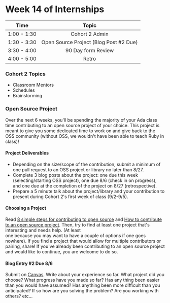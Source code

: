 # Week 14 of Internships

| Time       | Topic |
|:----------:|:--------------------------------:|
|1:00 - 1:30 | Cohort 2 Admin |
|1:30 - 3:30 | Open Source Project (Blog Post #2 Due) |
|3:30 - 4:00 | 90 Day form Review |
|4:00 - 5:00 | Retro |

### Cohort 2 Topics
- Classroom Mentors
- Schedules
- Brainstorming

### Open Source Project
Over the next 6 weeks, you'll be spending the majority of your Ada class time
contributing to an open source project of your choice. This project is meant to give
you some dedicated time to work on and give back to the OSS community (without OSS,
  we wouldn't have been able to teach Ruby in class)!

#### Project Deliverables
- Depending on the size/scope of the contribution, submit a minimum of one pull request
to an OSS project or library no later than 8/27.
- Complete 3 blog posts about the project: one due this week (selecting/starting OSS project),
one due 8/6 (check in on progress), and one due at the completion of the project on 8/27
(retrospective).
- Prepare a 5 minute talk about the project/library and your contribution
to present during Cohort 2's first week of class (9/2-9/5).

#### Choosing a Project
Read [8 simple steps for contributing to open source](http://www.sitepoint.com/8-simple-steps-for-contributing-to-open-source/)
and [How to contribute to an open source project](http://myronmars.to/n/dev-blog/2011/09/how-to-contribute-to-an-open-source-project).
Then, try to find at least one project that's interesting and needs help. (At least  
one because you may want to have a couple of options if one goes nowhere). If you
find a project that would allow for multiple contributors or pairing, share! If you've
already been contributing to an open source project and would like to continue, you are welcome
to do so.

#### Blog Entry #2 Due 8/6
Submit on [Canvas](https://canvas.instructure.com/courses/819456/assignments/2896216). Write about your experience so far. What project did you choose? What progress
have you made so far? Has any thing been easier than you would have assumed?
Has anything been more difficult than you anticipated? If so how are you solving
the problem? Are you working with others? etc...
